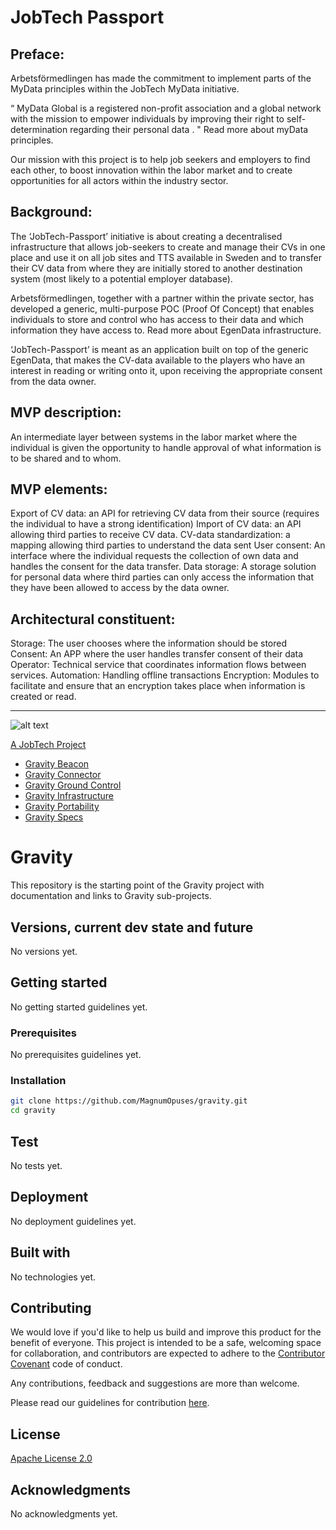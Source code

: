 # JobTech Passport


## Preface:
Arbetsförmedlingen has made the commitment to implement parts of the MyData principles within the JobTech MyData initiative.

“ MyData Global is a registered non-profit association and a global network with the mission to empower individuals by improving their right to self-determination regarding their personal data . "
Read more about myData principles.

Our mission with this project is to help job seekers and employers to find each other, to boost innovation within the labor market and to create opportunities for all actors within the industry sector.

## Background:
The ‘JobTech-Passport’ initiative is about creating a decentralised infrastructure that allows job-seekers to create and manage their CVs in one place and use it on all job sites and TTS available in Sweden and to transfer their CV data from where they are initially stored to another destination system (most likely to a potential employer database). 

Arbetsförmedlingen, together with a partner within the private sector, has developed a generic, multi-purpose POC (Proof Of Concept) that enables individuals to store and control who has access to their data and which information they have access to. Read more about EgenData infrastructure.

‘JobTech-Passport’ is meant as an application built on top of the generic EgenData, that makes the CV-data available to the players who have an interest in reading or writing onto it, upon receiving the appropriate consent from the data owner.

## MVP description:
An intermediate layer between systems in the labor market where the individual is given the opportunity to handle approval of what information is to be shared and to whom.

## MVP elements:
Export of CV data: an API for retrieving CV data from their source (requires the individual to have a strong identification)
Import of CV data: an API allowing third parties to receive CV data.
CV-data standardization: a mapping allowing third parties to understand the data sent
User consent: An interface where the individual requests the collection of own data and handles the consent for the data transfer.
Data storage: A storage solution for personal data where third parties can only access the information that they have been allowed to access by the data owner.

## Architectural constituent:
Storage: The user chooses where the information should be stored
Consent: An APP where the user handles transfer consent of their data
Operator: Technical service that coordinates information flows between services.
Automation: Handling offline transactions
Encryption: Modules to facilitate and ensure that an encryption takes place when information is created or read.

_______________________

![alt text][logo]

[logo]: https://github.com/MagnumOpuses/project-meta/blob/master/img/jobtechdev_black.png "JobTech dev logo"
[A JobTech Project](https://www.jobtechdev.se)

* [Gravity Beacon](https://github.com/MagnumOpuses/gravity-beacon)
* [Gravity Connector](https://github.com/MagnumOpuses/gravity-connector)
* [Gravity Ground Control](https://github.com/MagnumOpuses/gravity-ground-control)
* [Gravity Infrastructure](https://github.com/MagnumOpuses/gravity-infrastructure)
* [Gravity Portability](https://github.com/MagnumOpuses/gravity-portability)
* [Gravity Specs](https://github.com/MagnumOpuses/gravity-specs)

# Gravity

This repository is the starting point of the Gravity project with documentation and links to Gravity sub-projects.

## Versions, current dev state and future

No versions yet.

## Getting started

No getting started guidelines yet.

### Prerequisites

No prerequisites guidelines yet.

### Installation

```bash
git clone https://github.com/MagnumOpuses/gravity.git
cd gravity
```

## Test

No tests yet.

## Deployment

No deployment guidelines yet.

## Built with

No technologies yet.

## Contributing

We would love if you'd like to help us build and improve this product for the benefit of everyone. This project is intended to be a safe, welcoming space for collaboration, and contributors are expected to adhere to the [Contributor Covenant](http://contributor-covenant.org/) code of conduct.

Any contributions, feedback and suggestions are more than welcome.

Please read our guidelines for contribution [here](CONTRIBUTING_TEMPLATE.md).

## License

[Apache License 2.0](LICENSE.md)

## Acknowledgments

No acknowledgments yet.
